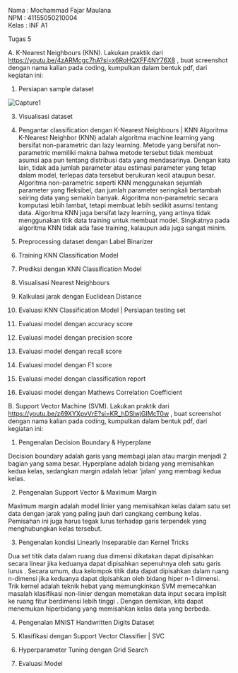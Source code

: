 Nama : Mochammad Fajar Maulana<br>
NPM  : 41155050210004<br>
Kelas : INF A1

Tugas 5

A.	K-Nearest Neighbours (KNN). Lakukan praktik dari https://youtu.be/4zARMcgc7hA?si=x6RoHQXFF4NY76X8 , buat screenshot dengan nama kalian pada coding, kumpulkan dalam bentuk pdf, dari kegiatan ini:<br>
1.	Persiapan sample dataset

![Capture1](https://github.com/user-attachments/assets/1a50a103-5dfa-40bc-9f0d-7aeb27b62879)

3.	Visualisasi dataset
 

4.	Pengantar classification dengan K-Nearest Neighbours | KNN
Algoritma K-Nearest Neighbor (KNN) adalah algoritma machine learning yang bersifat non-parametric dan lazy learning. Metode yang bersifat non-parametric memiliki makna bahwa metode tersebut tidak membuat asumsi apa pun tentang distribusi data yang mendasarinya. Dengan kata lain, tidak ada jumlah parameter atau estimasi parameter yang tetap dalam model, terlepas data tersebut berukuran kecil ataupun besar.
Algoritma non-parametric seperti KNN menggunakan sejumlah parameter yang fleksibel, dan jumlah parameter seringkali bertambah seiring data yang semakin banyak. Algoritma non-parametric secara komputasi lebih lambat, tetapi membuat lebih sedikit asumsi tentang data. Algoritma KNN juga bersifat lazy learning, yang artinya tidak menggunakan titik data training untuk membuat model. Singkatnya pada algoritma KNN tidak ada fase training, kalaupun ada juga sangat minim.

5.	Preprocessing dataset dengan Label Binarizer
 
 
 

6.	Training KNN Classification Model
 

7.	Prediksi dengan KNN Classification Model
 

8.	Visualisasi Nearest Neighbours
 

9.	Kalkulasi jarak dengan Euclidean Distance
 

10.	Evaluasi KNN Classification Model | Persiapan testing set
 

11.	Evaluasi model dengan accuracy score
 

12.	Evaluasi model dengan precision score
 

13.	Evaluasi model dengan recall score
 

14.	Evaluasi model dengan F1 score
 

15.	Evaluasi model dengan classification report
 

16.	Evaluasi model dengan Mathews Correlation Coefficient
 

B.	Support Vector Machine (SVM). Lakukan praktik dari https://youtu.be/z69XYXpvVrE?si=KR_hDSlwjGIMcT0w , buat screenshot dengan nama kalian pada coding, kumpulkan dalam bentuk pdf, dari kegiatan ini:
1.	Pengenalan Decision Boundary & Hyperplane
 
Decision boundary adalah garis yang membagi jalan atau margin menjadi 2 bagian yang sama besar. Hyperplane adalah bidang yang memisahkan kedua kelas, sedangkan margin adalah lebar 'jalan' yang membagi kedua kelas.

2.	Pengenalan Support Vector & Maximum Margin
 
Maximum margin adalah model linier yang memisahkan kelas dalam satu set data dengan jarak yang paling jauh dari cangkang cembung kelas. Pemisahan ini juga harus tegak lurus terhadap garis terpendek yang menghubungkan kelas tersebut.

3.	Pengenalan kondisi Linearly Inseparable dan Kernel Tricks
 
Dua set titik data dalam ruang dua dimensi dikatakan dapat dipisahkan secara linear jika keduanya dapat dipisahkan sepenuhnya oleh satu garis lurus . Secara umum, dua kelompok titik data dapat dipisahkan dalam ruang n-dimensi jika keduanya dapat dipisahkan oleh bidang hiper n-1 dimensi.
Trik kernel adalah teknik hebat yang memungkinkan SVM memecahkan masalah klasifikasi non-linier dengan memetakan data input secara implisit ke ruang fitur berdimensi lebih tinggi . Dengan demikian, kita dapat menemukan hiperbidang yang memisahkan kelas data yang berbeda.

4.	Pengenalan MNIST Handwritten Digits Dataset
 
 

5.	Klasifikasi dengan Support Vector Classifier | SVC
 

6.	Hyperparameter Tuning dengan Grid Search
 
 
 
 

7.	Evaluasi Model
 
 
